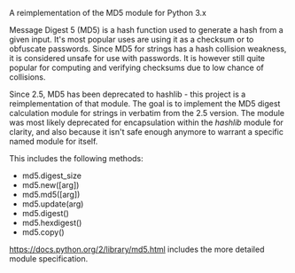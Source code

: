 A reimplementation of the MD5 module for Python 3.x

Message Digest 5 (MD5) is a hash function used to generate a hash from a given input. It's most popular uses
are using it as a checksum or to obfuscate passwords. Since MD5 for strings has a hash collision weakness, it is considered unsafe for use with passwords. It is however still quite popular for computing and verifying checksums due to low chance of collisions.

Since 2.5, MD5 has been deprecated to hashlib - this project is a reimplementation of that module.
The goal is to implement the MD5 digest calculation module for strings in verbatim from the 2.5 version. The module was most likely deprecated for encapsulation within the *hashlib* module for clarity, and also because it isn't safe enough anymore to warrant a specific named module for itself.

This includes the following methods:

* md5.digest_size
* md5.new([arg])
* md5.md5([arg])
* md5.update(arg)
* md5.digest()
* md5.hexdigest()
* md5.copy()


https://docs.python.org/2/library/md5.html includes the more detailed module specification.
